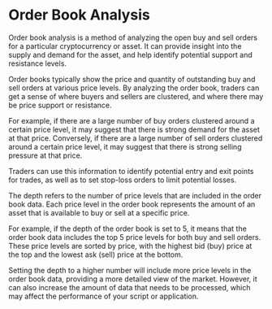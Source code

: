 # Order Book Analysis
Order book analysis is a method of analyzing the open buy and sell orders for a particular cryptocurrency or asset. It can provide insight into the supply and demand for the asset, and help identify potential support and resistance levels.

Order books typically show the price and quantity of outstanding buy and sell orders at various price levels. By analyzing the order book, traders can get a sense of where buyers and sellers are clustered, and where there may be price support or resistance.

For example, if there are a large number of buy orders clustered around a certain price level, it may suggest that there is strong demand for the asset at that price. Conversely, if there are a large number of sell orders clustered around a certain price level, it may suggest that there is strong selling pressure at that price.

Traders can use this information to identify potential entry and exit points for trades, as well as to set stop-loss orders to limit potential losses.



The depth refers to the number of price levels that are included in the order book data. Each price level in the order book represents the amount of an asset that is available to buy or sell at a specific price.

For example, if the depth of the order book is set to 5, it means that the order book data includes the top 5 price levels for both buy and sell orders. These price levels are sorted by price, with the highest bid (buy) price at the top and the lowest ask (sell) price at the bottom.

Setting the depth to a higher number will include more price levels in the order book data, providing a more detailed view of the market. However, it can also increase the amount of data that needs to be processed, which may affect the performance of your script or application.